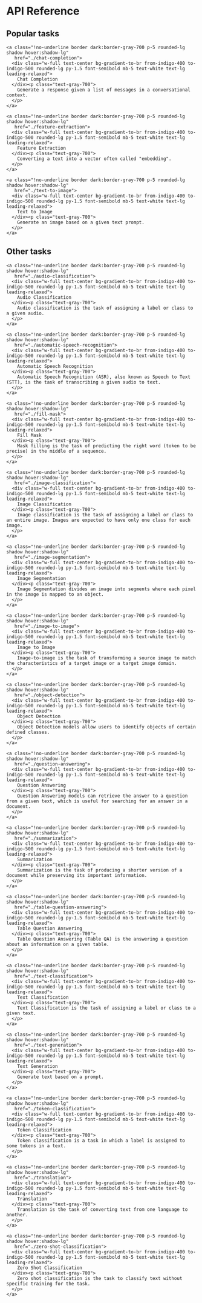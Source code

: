 # API Reference

## Popular tasks

<div class="mt-10">
  <div class="w-full flex flex-col space-y-4 md:space-y-0 md:grid md:grid-cols-3 md:gap-y-4 md:gap-x-5">

    <a class="!no-underline border dark:border-gray-700 p-5 rounded-lg shadow hover:shadow-lg"
       href="./chat-completion">
      <div class="w-full text-center bg-gradient-to-br from-indigo-400 to-indigo-500 rounded-lg py-1.5 font-semibold mb-5 text-white text-lg leading-relaxed">
        Chat Completion
      </div><p class="text-gray-700">
        Generate a response given a list of messages in a conversational context.
      </p>
    </a>

    <a class="!no-underline border dark:border-gray-700 p-5 rounded-lg shadow hover:shadow-lg"
       href="./feature-extraction">
      <div class="w-full text-center bg-gradient-to-br from-indigo-400 to-indigo-500 rounded-lg py-1.5 font-semibold mb-5 text-white text-lg leading-relaxed">
        Feature Extraction
      </div><p class="text-gray-700">
        Converting a text into a vector often called "embedding".
      </p>
    </a>

    <a class="!no-underline border dark:border-gray-700 p-5 rounded-lg shadow hover:shadow-lg"
       href="./text-to-image">
      <div class="w-full text-center bg-gradient-to-br from-indigo-400 to-indigo-500 rounded-lg py-1.5 font-semibold mb-5 text-white text-lg leading-relaxed">
        Text to Image
      </div><p class="text-gray-700">
        Generate an image based on a given text prompt.
      </p>
    </a>

  </div>
</div>

## Other tasks

<div class="mt-10">
  <div class="w-full flex flex-col space-y-4 md:space-y-0 md:grid md:grid-cols-3 md:gap-y-4 md:gap-x-5">

    <a class="!no-underline border dark:border-gray-700 p-5 rounded-lg shadow hover:shadow-lg"
       href="./audio-classification">
      <div class="w-full text-center bg-gradient-to-br from-indigo-400 to-indigo-500 rounded-lg py-1.5 font-semibold mb-5 text-white text-lg leading-relaxed">
        Audio Classification
      </div><p class="text-gray-700">
        Audio classification is the task of assigning a label or class to a given audio.
      </p>
    </a>

    <a class="!no-underline border dark:border-gray-700 p-5 rounded-lg shadow hover:shadow-lg"
       href="./automatic-speech-recognition">
      <div class="w-full text-center bg-gradient-to-br from-indigo-400 to-indigo-500 rounded-lg py-1.5 font-semibold mb-5 text-white text-lg leading-relaxed">
        Automatic Speech Recognition
      </div><p class="text-gray-700">
        Automatic Speech Recognition (ASR), also known as Speech to Text (STT), is the task of transcribing a given audio to text.
      </p>
    </a>

    <a class="!no-underline border dark:border-gray-700 p-5 rounded-lg shadow hover:shadow-lg"
       href="./fill-mask">
      <div class="w-full text-center bg-gradient-to-br from-indigo-400 to-indigo-500 rounded-lg py-1.5 font-semibold mb-5 text-white text-lg leading-relaxed">
        Fill Mask
      </div><p class="text-gray-700">
        Mask filling is the task of predicting the right word (token to be precise) in the middle of a sequence.
      </p>
    </a>

    <a class="!no-underline border dark:border-gray-700 p-5 rounded-lg shadow hover:shadow-lg"
       href="./image-classification">
      <div class="w-full text-center bg-gradient-to-br from-indigo-400 to-indigo-500 rounded-lg py-1.5 font-semibold mb-5 text-white text-lg leading-relaxed">
        Image Classification
      </div><p class="text-gray-700">
        Image classification is the task of assigning a label or class to an entire image. Images are expected to have only one class for each image.
      </p>
    </a>

    <a class="!no-underline border dark:border-gray-700 p-5 rounded-lg shadow hover:shadow-lg"
       href="./image-segmentation">
      <div class="w-full text-center bg-gradient-to-br from-indigo-400 to-indigo-500 rounded-lg py-1.5 font-semibold mb-5 text-white text-lg leading-relaxed">
        Image Segmentation
      </div><p class="text-gray-700">
        Image Segmentation divides an image into segments where each pixel in the image is mapped to an object.
      </p>
    </a>

    <a class="!no-underline border dark:border-gray-700 p-5 rounded-lg shadow hover:shadow-lg"
       href="./image-to-image">
      <div class="w-full text-center bg-gradient-to-br from-indigo-400 to-indigo-500 rounded-lg py-1.5 font-semibold mb-5 text-white text-lg leading-relaxed">
        Image to Image
      </div><p class="text-gray-700">
        Image-to-image is the task of transforming a source image to match the characteristics of a target image or a target image domain.
      </p>
    </a>

    <a class="!no-underline border dark:border-gray-700 p-5 rounded-lg shadow hover:shadow-lg"
       href="./object-detection">
      <div class="w-full text-center bg-gradient-to-br from-indigo-400 to-indigo-500 rounded-lg py-1.5 font-semibold mb-5 text-white text-lg leading-relaxed">
        Object Detection
      </div><p class="text-gray-700">
        Object Detection models allow users to identify objects of certain defined classes.
      </p>
    </a>

    <a class="!no-underline border dark:border-gray-700 p-5 rounded-lg shadow hover:shadow-lg"
       href="./question-answering">
      <div class="w-full text-center bg-gradient-to-br from-indigo-400 to-indigo-500 rounded-lg py-1.5 font-semibold mb-5 text-white text-lg leading-relaxed">
        Question Answering
      </div><p class="text-gray-700">
        Question Answering models can retrieve the answer to a question from a given text, which is useful for searching for an answer in a document.
      </p>
    </a>

    <a class="!no-underline border dark:border-gray-700 p-5 rounded-lg shadow hover:shadow-lg"
       href="./summarization">
      <div class="w-full text-center bg-gradient-to-br from-indigo-400 to-indigo-500 rounded-lg py-1.5 font-semibold mb-5 text-white text-lg leading-relaxed">
        Summarization
      </div><p class="text-gray-700">
        Summarization is the task of producing a shorter version of a document while preserving its important information.
      </p>
    </a>

    <a class="!no-underline border dark:border-gray-700 p-5 rounded-lg shadow hover:shadow-lg"
       href="./table-question-answering">
      <div class="w-full text-center bg-gradient-to-br from-indigo-400 to-indigo-500 rounded-lg py-1.5 font-semibold mb-5 text-white text-lg leading-relaxed">
        Table Question Answering
      </div><p class="text-gray-700">
        Table Question Answering (Table QA) is the answering a question about an information on a given table.
      </p>
    </a>

    <a class="!no-underline border dark:border-gray-700 p-5 rounded-lg shadow hover:shadow-lg"
       href="./text-classification">
      <div class="w-full text-center bg-gradient-to-br from-indigo-400 to-indigo-500 rounded-lg py-1.5 font-semibold mb-5 text-white text-lg leading-relaxed">
        Text Classification
      </div><p class="text-gray-700">
        Text Classification is the task of assigning a label or class to a given text.
      </p>
    </a>

    <a class="!no-underline border dark:border-gray-700 p-5 rounded-lg shadow hover:shadow-lg"
       href="./text-generation">
      <div class="w-full text-center bg-gradient-to-br from-indigo-400 to-indigo-500 rounded-lg py-1.5 font-semibold mb-5 text-white text-lg leading-relaxed">
        Text Generation
      </div><p class="text-gray-700">
        Generate text based on a prompt.
      </p>
    </a>

    <a class="!no-underline border dark:border-gray-700 p-5 rounded-lg shadow hover:shadow-lg"
       href="./token-classification">
      <div class="w-full text-center bg-gradient-to-br from-indigo-400 to-indigo-500 rounded-lg py-1.5 font-semibold mb-5 text-white text-lg leading-relaxed">
        Token Classification
      </div><p class="text-gray-700">
        Token classification is a task in which a label is assigned to some tokens in a text.
      </p>
    </a>

    <a class="!no-underline border dark:border-gray-700 p-5 rounded-lg shadow hover:shadow-lg"
       href="./translation">
      <div class="w-full text-center bg-gradient-to-br from-indigo-400 to-indigo-500 rounded-lg py-1.5 font-semibold mb-5 text-white text-lg leading-relaxed">
        Translation
      </div><p class="text-gray-700">
        Translation is the task of converting text from one language to another.
      </p>
    </a>

    <a class="!no-underline border dark:border-gray-700 p-5 rounded-lg shadow hover:shadow-lg"
       href="./zero-shot-classification">
      <div class="w-full text-center bg-gradient-to-br from-indigo-400 to-indigo-500 rounded-lg py-1.5 font-semibold mb-5 text-white text-lg leading-relaxed">
        Zero Shot Classification
      </div><p class="text-gray-700">
        Zero shot classification is the task to classify text without specific training for the task.
      </p>
    </a>

  </div>
</div>
